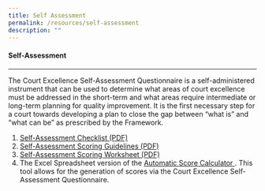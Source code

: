 ```yaml
---
title: Self Assessment
permalink: /resources/self-assessment
description: ""
---
```

#### **Self-Assessment**
---

The Court Excellence Self-Assessment Questionnaire is a self-administered instrument that can be used to determine what areas of court excellence must be addressed in the short-term and what areas require intermediate or long-term planning for quality improvement. It is the first necessary step for a court towards developing a plan to close the gap between “what is” and “what can be” as prescribed by the Framework. 


1. [Self-Assessment Checklist (PDF)](/files/self-assessment/1-Self-Assessment-Checklist.pdf)
2. [Self-Assessment Scoring Guidelines (PDF)](/files/self-assessment/2-Self-Assessment-Scoring-Guidelines.pdf)
3. [Self-Assessment Scoring Worksheet (PDF)](/files/self-assessment/3-Self-Assessment-Scoring-Worksheet.pdf)
4. The Excel Spreadsheet version of the [Automatic Score Calculator ](https://www.courtexcellence.com/resources/self-assessment).
This tool allows for the generation of scores via the Court Excellence Self-Assessment Questionnaire.